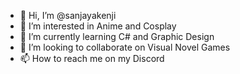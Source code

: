 - 👋 Hi, I’m @sanjayakenji
- 👀 I’m interested in Anime and Cosplay
- 🌱 I’m currently learning C# and Graphic Design
- 💞️ I’m looking to collaborate on Visual Novel Games
- 📫 How to reach me on my Discord

<!---
sanjayakenji/sanjayakenji is a ✨ special ✨ repository because its `README.md` (this file) appears on your GitHub profile.
You can click the Preview link to take a look at your changes.
--->
